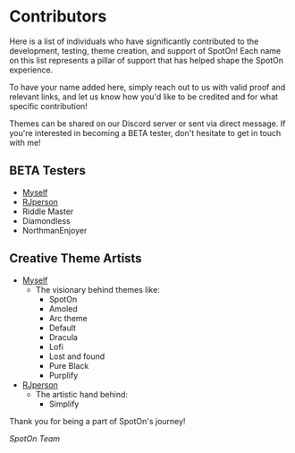 # Contributors

Here is a list of individuals who have significantly contributed to the development, testing, theme creation, and support of SpotOn! Each name on this list represents a pillar of support that has helped shape the SpotOn experience.

To have your name added here, simply reach out to us with valid proof and relevant links, and let us know how you'd like to be credited and for what specific contribution!

Themes can be shared on our Discord server or sent via direct message. If you're interested in becoming a BETA tester, don't hesitate to get in touch with me!

## BETA Testers
- [Myself](https://github.com/SenpaiHunters)
- [RJperson](https://github.com/RJperson)
- Riddle Master
- Diamondless
- NorthmanEnjoyer

## Creative Theme Artists
- [Myself](https://github.com/SenpaiHunters)
  - The visionary behind themes like:
    - SpotOn
    - Amoled
    - Arc theme
    - Default
    - Dracula
    - Lofi
    - Lost and found
    - Pure Black
    - Purplify
- [RJperson](https://github.com/RJperson)
  - The artistic hand behind:
    - Simplify


Thank you for being a part of SpotOn's journey!

*SpotOn Team*
